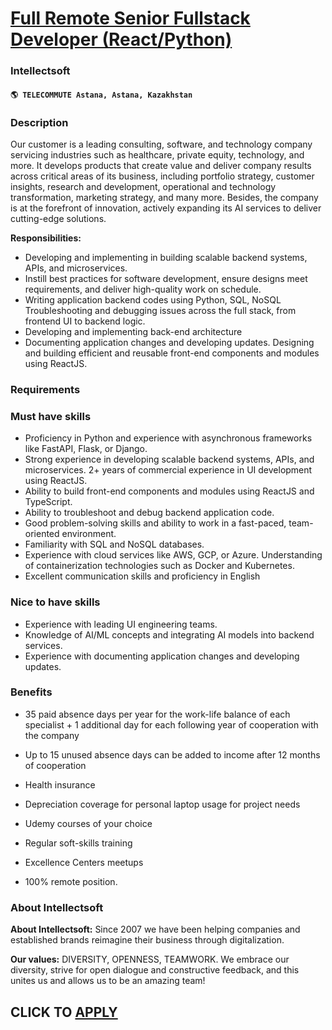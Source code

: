 # [Full Remote Senior Fullstack Developer (React/Python)](https://www.remotewlb.com/apply/full-remote-senior-fullstack-developer-react-python)  
### Intellectsoft  
#### `🌎 TELECOMMUTE Astana, Astana, Kazakhstan`  

### **Description**

Our customer is a leading consulting, software, and technology company servicing industries such as healthcare, private equity, technology, and more. It develops products that create value and deliver company results across critical areas of its business, including portfolio strategy, customer insights, research and development, operational and technology transformation, marketing strategy, and many more. Besides, the company is at the forefront of innovation, actively expanding its AI services to deliver cutting-edge solutions.

 **Responsibilities:**

  * Developing and implementing in building scalable backend systems, APIs, and microservices. 
  * Instill best practices for software development, ensure designs meet requirements, and deliver high-quality work on schedule. 
  * Writing application backend codes using Python, SQL, NoSQL Troubleshooting and debugging issues across the full stack, from frontend UI to backend logic. 
  * Developing and implementing back-end architecture 
  * Documenting application changes and developing updates. Designing and building efficient and reusable front-end components and modules using ReactJS.

### **Requirements**

### Must have skills

  * Proficiency in Python and experience with asynchronous frameworks like FastAPI, Flask, or Django. 
  * Strong experience in developing scalable backend systems, APIs, and microservices. 2+ years of commercial experience in UI development using ReactJS. 
  * Ability to build front-end components and modules using ReactJS and TypeScript. 
  * Ability to troubleshoot and debug backend application code. 
  * Good problem-solving skills and ability to work in a fast-paced, team-oriented environment. 
  * Familiarity with SQL and NoSQL databases. 
  * Experience with cloud services like AWS, GCP, or Azure. Understanding of containerization technologies such as Docker and Kubernetes. 
  * Excellent communication skills and proficiency in English

### Nice to have skills

  * Experience with leading UI engineering teams. 
  * Knowledge of AI/ML concepts and integrating AI models into backend services. 
  * Experience with documenting application changes and developing updates.

### **Benefits**

  * 35 paid absence days per year for the work-life balance of each specialist + 1 additional day for each following year of cooperation with the company

  * Up to 15 unused absence days can be added to income after 12 months of cooperation
  * Health insurance 
  * Depreciation coverage for personal laptop usage for project needs
  * Udemy courses of your choice
  * Regular soft-skills training
  * Excellence Сenters meetups
  * 100% remote position.

### **About Intellectsoft**

 **About Intellectsoft:** Since 2007 we have been helping companies and established brands reimagine their business through digitalization.

 **Our values:** DIVERSITY, OPENNESS, TEAMWORK. We embrace our diversity, strive for open dialogue and constructive feedback, and this unites us and allows us to be an amazing team!  

  

  
## CLICK TO [APPLY](https://www.remotewlb.com/apply/full-remote-senior-fullstack-developer-react-python)

